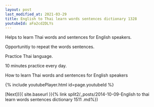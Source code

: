 ```yaml
---
layout: post
last_modified_at: 2021-03-29
title: English to Thai learn words sentences dictionary 1328 
youtubeId: aFa2cd2DLYs
---
```

 
 
Helps to learn Thai words and sentences for English speakers.

Opportunitiy to repeat the words sentences. 

Practice Thai language. 
 
10 minutes practice every day. 
 
How to learn Thai words and sentences for English speakers 
 
{% include youtubePlayer.html id=page.youtubeId %}
 
 
[Next]({{ site.baseurl }}{% link  split2/_posts/2014-10-09-English to thai learn words sentences dictionary 1511 .md%})
 
